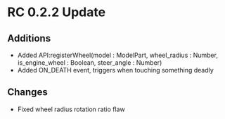 # RC 0.2.2 Update

## Additions
* Added API:registerWheel(model : ModelPart, wheel_radius : Number, is_engine_wheel : Boolean, steer_angle : Number)
* Added ON_DEATH event, triggers when touching something deadly

## Changes
* Fixed wheel radius rotation ratio flaw
